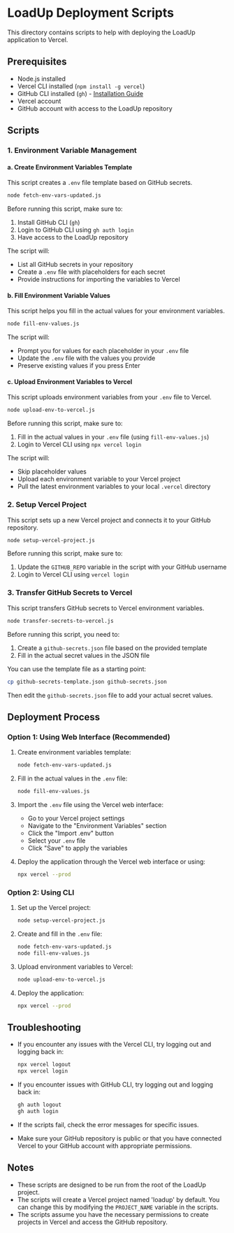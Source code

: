 # LoadUp Deployment Scripts

This directory contains scripts to help with deploying the LoadUp application to Vercel.

## Prerequisites

- Node.js installed
- Vercel CLI installed (`npm install -g vercel`)
- GitHub CLI installed (`gh`) - [Installation Guide](https://cli.github.com/)
- Vercel account
- GitHub account with access to the LoadUp repository

## Scripts

### 1. Environment Variable Management

#### a. Create Environment Variables Template

This script creates a `.env` file template based on GitHub secrets.

```bash
node fetch-env-vars-updated.js
```

Before running this script, make sure to:
1. Install GitHub CLI (`gh`)
2. Login to GitHub CLI using `gh auth login`
3. Have access to the LoadUp repository

The script will:
- List all GitHub secrets in your repository
- Create a `.env` file with placeholders for each secret
- Provide instructions for importing the variables to Vercel

#### b. Fill Environment Variable Values

This script helps you fill in the actual values for your environment variables.

```bash
node fill-env-values.js
```

The script will:
- Prompt you for values for each placeholder in your `.env` file
- Update the `.env` file with the values you provide
- Preserve existing values if you press Enter

#### c. Upload Environment Variables to Vercel

This script uploads environment variables from your `.env` file to Vercel.

```bash
node upload-env-to-vercel.js
```

Before running this script, make sure to:
1. Fill in the actual values in your `.env` file (using `fill-env-values.js`)
2. Login to Vercel CLI using `npx vercel login`

The script will:
- Skip placeholder values
- Upload each environment variable to your Vercel project
- Pull the latest environment variables to your local `.vercel` directory

### 2. Setup Vercel Project

This script sets up a new Vercel project and connects it to your GitHub repository.

```bash
node setup-vercel-project.js
```

Before running this script, make sure to:
1. Update the `GITHUB_REPO` variable in the script with your GitHub username
2. Login to Vercel CLI using `vercel login`

### 3. Transfer GitHub Secrets to Vercel

This script transfers GitHub secrets to Vercel environment variables.

```bash
node transfer-secrets-to-vercel.js
```

Before running this script, you need to:
1. Create a `github-secrets.json` file based on the provided template
2. Fill in the actual secret values in the JSON file

You can use the template file as a starting point:
```bash
cp github-secrets-template.json github-secrets.json
```

Then edit the `github-secrets.json` file to add your actual secret values.

## Deployment Process

### Option 1: Using Web Interface (Recommended)

1. Create environment variables template:
   ```bash
   node fetch-env-vars-updated.js
   ```

2. Fill in the actual values in the `.env` file:
   ```bash
   node fill-env-values.js
   ```

3. Import the `.env` file using the Vercel web interface:
   - Go to your Vercel project settings
   - Navigate to the "Environment Variables" section
   - Click the "Import .env" button
   - Select your `.env` file
   - Click "Save" to apply the variables

4. Deploy the application through the Vercel web interface or using:
   ```bash
   npx vercel --prod
   ```

### Option 2: Using CLI

1. Set up the Vercel project:
   ```bash
   node setup-vercel-project.js
   ```

2. Create and fill in the `.env` file:
   ```bash
   node fetch-env-vars-updated.js
   node fill-env-values.js
   ```

3. Upload environment variables to Vercel:
   ```bash
   node upload-env-to-vercel.js
   ```

4. Deploy the application:
   ```bash
   npx vercel --prod
   ```

## Troubleshooting

- If you encounter any issues with the Vercel CLI, try logging out and logging back in:
  ```bash
  npx vercel logout
  npx vercel login
  ```

- If you encounter issues with GitHub CLI, try logging out and logging back in:
  ```bash
  gh auth logout
  gh auth login
  ```

- If the scripts fail, check the error messages for specific issues.

- Make sure your GitHub repository is public or that you have connected Vercel to your GitHub account with appropriate permissions.

## Notes

- These scripts are designed to be run from the root of the LoadUp project.
- The scripts will create a Vercel project named 'loadup' by default. You can change this by modifying the `PROJECT_NAME` variable in the scripts.
- The scripts assume you have the necessary permissions to create projects in Vercel and access the GitHub repository. 